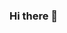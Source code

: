 ### Hi there 👋

<!--
**omrisolomon12/OmriSolomon12** is a ✨ _special_ ✨ repository because its `README.md` (this file) appears on your GitHub profile.

Here are some ideas to get you started:

- 🔭 I’m currently working on detect and classify objects in Cognata simulation videos and get a mAP calculation using the ground truth data and the detection data.

Hey. 
Real-Time Object detection (YOLOv5) on Cognata simulation videos. Extracting the ground truth data from Cognata simulator. Extracting the detection results. Calculating mean Average Precision using the detection results and the ground truth data.
Trained the network on simulation data of traffic lights and did the detection ( on the weights of the simulation traning ) and secceded to detect real trafic lights.
Showed we can train on simulation data and can detect real life objects.






Allso.
i represent a way to extract and convert the grund truth data from Cognata simulations to a text file, In a format that can be use in Cartucho mAP calculator .
this text file contains the ground truth data (in pixels level) of evey object in each frame (can see an example in frame 1.txt)
The ground truth data that Cognata offering is a csv file for every frame in the simulation video (can see an example in 0000000033.csv)  
The ChangeNameExel.ipynb file convert all the csv files names to a hierarchical names such as frame 1 , frame 2 ....
The ExelToText.ipynb extrat the 2D data and the class name of all the objects from each csv file into a text file (can see an example in frame 1.txt) 
This text file is written in a format that can be use as an input ground truth in Cartucho mAP calculator (github.com/Cartucho/mAP)

after operating a detection system (OD.py) we get a text file for each frame that contains the detected objects ( in a format that can be use as an input "detection results" in  Cartucho mAP calculator).


-->


